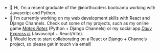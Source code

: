 - 👋 Hi, I’m a recent graduate of the @northcoders bootcamp working with Javascript and Python.
- 🌱 I’m currently working on my web development skills with React and Django Channels. Check out some of my projects, such as my online game [*Mates Rates*](https://github.com/jakejones2/mates-rate) (Python + Django Channels) or my social app [*Daily Express.js*](https://github.com/jakejones2/nc-news-app) (Javascript + React/Vite).
- 💞️ Would love to start collaborating on a React or Django + Channels project, so please get in touch via email! 

<!---
- 👀 I’m interested in 
jakejones2/jakejones2 is a ✨ special ✨ repository because its `README.md` (this file) appears on your GitHub profile.
You can click the Preview link to take a look at your changes.
--->
